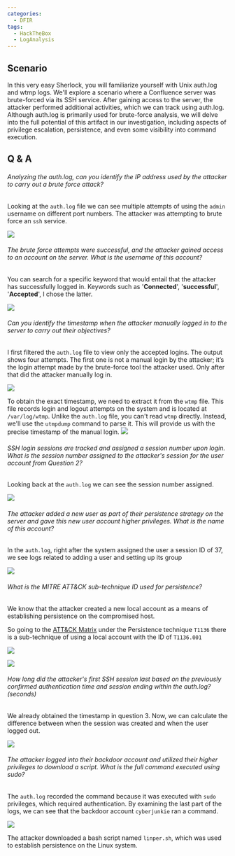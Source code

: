 ```yaml
---
categories:
  - DFIR
tags:
  - HackTheBox
  - LogAnalysis
---
```


## Scenario
In this very easy Sherlock, you will familiarize yourself with Unix auth.log and wtmp logs. We'll explore a scenario where a Confluence server was brute-forced via its SSH service. After gaining access to the server, the attacker performed additional activities, which we can track using auth.log. Although auth.log is primarily used for brute-force analysis, we will delve into the full potential of this artifact in our investigation, including aspects of privilege escalation, persistence, and even some visibility into command execution.
## Q & A
###### Analyzing the auth.log, can you identify the IP address used by the attacker to carry out a brute force attack?

Looking at the `auth.log` file we can see multiple attempts of using the `admin` username on different port numbers. The attacker was attempting to brute force an `ssh` service. 

![](https://i.imgur.com/r4fNGZ2.png)

###### The brute force attempts were successful, and the attacker gained access to an account on the server. What is the username of this account?

You can search for a specific keyword that would entail that the attacker has successfully logged in. Keywords such as '**Connected**', '**successful**', '**Accepted**', I chose the latter. 

![](https://i.imgur.com/ScF41Y9.png)

###### Can you identify the timestamp when the attacker manually logged in to the server to carry out their objectives?

I first filtered the `auth.log` file to view only the accepted logins. The output shows four attempts. The first one is not a manual login by the attacker; it’s the login attempt made by the brute-force tool the attacker used. Only after that did the attacker manually log in.

![](https://i.imgur.com/yDLMNoq.png)

To obtain the exact timestamp, we need to extract it from the `wtmp` file. This file records login and logout attempts on the system and is located at `/var/log/wtmp`. Unlike the `auth.log` file, you can't read `wtmp` directly. Instead, we'll use the `utmpdump` command to parse it. This will provide us with the precise timestamp of the manual login.
 ![](https://i.imgur.com/Die6hCZ.png)

###### SSH login sessions are tracked and assigned a session number upon login. What is the session number assigned to the attacker's session for the user account from Question 2?

Looking back at the `auth.log` we can see the session number assigned. 

![](https://i.imgur.com/8tUyW7q.png)
###### The attacker added a new user as part of their persistence strategy on the server and gave this new user account higher privileges. What is the name of this account?

In the `auth.log`, right after the system assigned the user a session ID of 37, we see logs related to adding a user and setting up its group

![](https://i.imgur.com/YmEOfkT.png)
###### What is the MITRE ATT&CK sub-technique ID used for persistence?

We know that the attacker created a new local account as a means of establishing persistence on the compromised host.

So going to the [ATT&CK Matrix]() under the Persistence technique `T1136` there is a sub-technique of using a local account with the ID of `T1136.001`

![](https://i.imgur.com/aNEmxIM.png)

![](https://i.imgur.com/xFGXmeM.png)

###### How long did the attacker's first SSH session last based on the previously confirmed authentication time and session ending within the auth.log? (seconds)

We already obtained the timestamp in question 3. Now, we can calculate the difference between when the session was created and when the user logged out.

![](https://i.imgur.com/gfG4OgI.png)
###### The attacker logged into their backdoor account and utilized their higher privileges to download a script. What is the full command executed using sudo?

The `auth.log` recorded the command because it was executed with `sudo` privileges, which required authentication. By examining the last part of the logs, we can see that the backdoor account `cyberjunkie` ran a command.

![](https://i.imgur.com/zW4VwM6.png)

The attacker downloaded a bash script named `linper.sh`, which was used to establish persistence on the Linux system.